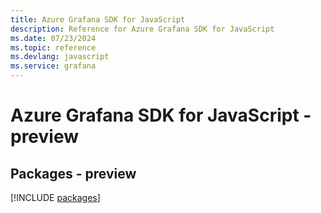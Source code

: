 ```yaml
---
title: Azure Grafana SDK for JavaScript
description: Reference for Azure Grafana SDK for JavaScript
ms.date: 07/23/2024
ms.topic: reference
ms.devlang: javascript
ms.service: grafana
---
```

# Azure Grafana SDK for JavaScript - preview
## Packages - preview
[!INCLUDE [packages](grafana-index.md)]